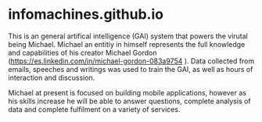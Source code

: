 infomachines.github.io
=====================
This is an general artifical intelligence (GAI) system that powers the virutal being Michael. Michael an entitiy in himself represents the full knowledge and capabilities of his creator Michael Gordon (https://es.linkedin.com/in/michael-gordon-083a9754 ). Data collected from emails, speeches and writings was used to train the GAI, as well as hours of interaction and discussion.

Michael at present is focused on building mobile applications, however as his skills increase he will be able to answer questions, complete analysis of data and complete fulfilment on a variety of services.

